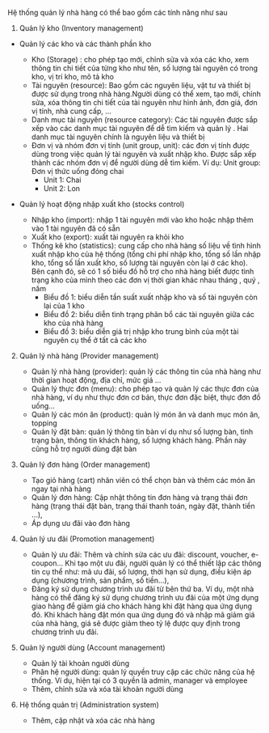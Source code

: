 Hệ thống quản lý nhà hàng có thể bao gồm các tính năng như sau 

1. Quản lý kho (Inventory management)
  - Quản lý các kho và các thành phần kho
    + Kho (Storage) : cho phép tạo mới, chỉnh sửa và xóa các kho, xem thông tin chi tiết của từng kho như tên, số lượng tài nguyên có trong kho, vị trí kho, mô tả kho 
    + Tài nguyên (resource): Bao gồm các nguyên liệu, vật tư và thiết bị được sử dụng trong nhà hàng.Người dùng có thể xem, tạo mới,  chỉnh sửa, xóa thông tin chi tiết của tài nguyên như hình ảnh, đơn giá, đơn vị tính, nhà cung cấp, ...
    + Danh mục tài nguyên (resource category): Các tài nguyên được sắp xếp vào các danh mục tài nguyên để dễ tìm kiếm và quản lý . Hai danh mục tài nguyên chính là nguyên liệu và thiết bị
    + Đơn vị và nhóm đơn vị tính (unit group, unit): các đơn vị tính được dùng trong việc quản lý tài nguyên và xuất nhập kho. Được sắp xếp thành các nhóm đơn vị để người dùng dễ tìm kiếm. Ví dụ: 
      Unit group: Đơn vị thức uống đóng chai
        - Unit 1: Chai
        - Unit 2: Lon

  - Quản lý hoạt động nhập xuất kho (stocks control) 
    + Nhập kho (import): nhập 1 tài nguyên mới vào kho hoặc nhập thêm vào 1 tài nguyên đã có sẵn
    + Xuất kho (export): xuất tài nguyên ra khỏi kho
    + Thống kê kho (statistics): cung cấp cho nhà hàng số liệu về tình hình xuất nhập kho của hệ thống (tổng chi phí nhập kho, tổng số lần nhập kho, tổng số lần xuất kho, số lượng tài nguyên còn lại ở các kho). Bên cạnh đó, sẽ có 1 số biểu đồ hỗ trợ cho nhà hàng biết được tình trạng kho của mình theo các đơn vị thời gian khác nhau tháng , quý , năm 
         + Biểu đồ 1: biểu diễn tần suất xuất nhập kho và số tài nguyên còn lại của 1 kho
         + Biểu đồ 2: biểu diễn tình trạng phân bổ các tài nguyên giữa các kho của nhà hàng
         + Biểu đồ 3: biểu diễn giá trị nhập kho trung bình của một tài nguyên cụ thể ở tất cả các kho
 
2. Quản lý nhà hàng (Provider management)
    + Quản lý nhà hàng (provider): quản lý các thông tin của nhà hàng như thời gian hoạt động, địa chỉ, mức giá …
    + Quản lý thực đơn (menu): cho phép tạo và quản lý các thực đơn của nhà hàng, ví dụ như thực đơn cơ bản, thực đơn đặc biệt, thực đơn đồ uống...
    + Quản lý các món ăn (product): quản lý món ăn và danh mục món ăn, topping
    + Quản lý đặt bàn: quản lý  thông tin bàn ví dụ như số lượng bàn, tình trạng bàn, thông tin khách hàng, số lượng khách hàng. Phần này cũng hỗ trợ người dùng đặt bàn

3. Quản lý đơn hàng (Order management)
    + Tạo giỏ hàng (cart)
 nhân viên có thể chọn bàn và thêm các món ăn ngay tại nhà hàng
    + Quản lý đơn hàng: Cập nhật thông tin đơn hàng và trạng thái đơn hàng (trạng thái đặt bàn, trạng thái thanh toán, ngày đặt, thành tiền ...), 
    + Áp dụng ưu đãi vào đơn hàng

4. Quản lý ưu đãi (Promotion management)
    + Quản lý ưu đãi: Thêm và chỉnh sửa các ưu đãi: discount, voucher, e-coupon... Khi tạo một ưu đãi, người quản lý có thể thiết lập các thông tin cụ thể như: mã ưu đãi, số lượng, thời hạn sử dụng, điều kiện áp dụng (chương trình, sản phẩm, số tiền…),
    + Đăng ký sử dụng chương trình ưu đãi từ bên thứ ba. Ví dụ, một nhà hàng có thể đăng ký sử dụng chương trình ưu đãi của một ứng dụng giao hàng để giảm giá cho khách hàng khi đặt hàng qua ứng dụng đó. Khi khách hàng đặt món qua ứng dụng đó và nhập mã giảm giá của nhà hàng, giá sẽ được giảm theo tỷ lệ được quy định trong chương trình ưu đãi.

5. Quản lý người dùng (Account management)
    + Quản lý tài khoản người dùng
    + Phân hệ người dùng: quản lý quyền truy cập các chức năng của hệ thống. Ví dụ, hiện tại có 3 quyền là admin, manager và employee 
    + Thêm, chỉnh sửa và xóa tài khoản người dùng

6. Hệ thống quản trị (Administration system)
    + Thêm, cập nhật và xóa các nhà hàng
